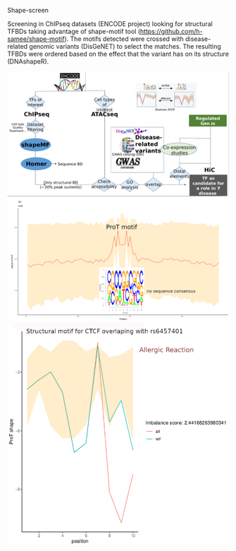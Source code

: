 Shape-screen

Screening in ChIPseq datasets (ENCODE project) looking for structural TFBDs taking advantage of shape-motif tool (https://github.com/h-samee/shape-motif). The motifs detected were crossed with disease-related genomic variants (DisGeNET) to select the matches. The resulting TFBDs were ordered based on the effect that the variant has on its structure (DNAshapeR).

![image](https://github.com/saneglaz/shape-screen/blob/master/workflow.png)
![image](https://github.com/saneglaz/shape-screen/blob/master/extended-shape-plot.png)
![image](https://github.com/saneglaz/shape-screen/blob/master/shape-plot_.png)
